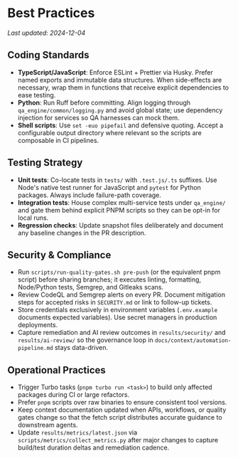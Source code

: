 # Best Practices

_Last updated: 2024-12-04_

## Coding Standards

- **TypeScript/JavaScript**: Enforce ESLint + Prettier via Husky. Prefer named exports and
  immutable data structures. When side-effects are necessary, wrap them in functions that
  receive explicit dependencies to ease testing.
- **Python**: Run Ruff before committing. Align logging through `qa_engine/common/logging.py` and
  avoid global state; use dependency injection for services so QA harnesses can mock them.
- **Shell scripts**: Use `set -euo pipefail` and defensive quoting. Accept a configurable output
  directory where relevant so the scripts are composable in CI pipelines.

## Testing Strategy

- **Unit tests**: Co-locate tests in `tests/` with `.test.js/.ts` suffixes. Use Node's native
  test runner for JavaScript and `pytest` for Python packages. Always include failure-path
  coverage.
- **Integration tests**: House complex multi-service tests under `qa_engine/` and gate them behind
  explicit PNPM scripts so they can be opt-in for local runs.
- **Regression checks**: Update snapshot files deliberately and document any baseline changes in
  the PR description.

## Security & Compliance

- Run `scripts/run-quality-gates.sh pre-push` (or the equivalent pnpm script) before sharing
  branches; it executes linting, formatting, Node/Python tests, Semgrep, and Gitleaks scans.
- Review CodeQL and Semgrep alerts on every PR. Document mitigation steps for accepted risks in
  `SECURITY.md` or link to follow-up tickets.
- Store credentials exclusively in environment variables (`.env.example` documents expected
  variables). Use secret managers in production deployments.
- Capture remediation and AI review outcomes in `results/security/` and `results/ai-review/` so the
  governance loop in `docs/context/automation-pipeline.md` stays data-driven.

## Operational Practices

- Trigger Turbo tasks (`pnpm turbo run <task>`) to build only affected packages during CI or
  large refactors.
- Prefer `pnpm` scripts over raw binaries to ensure consistent tool versions.
- Keep context documentation updated when APIs, workflows, or quality gates change so that the
  fetch script distributes accurate guidance to downstream agents.
- Update `results/metrics/latest.json` via `scripts/metrics/collect_metrics.py` after major changes
  to capture build/test duration deltas and remediation cadence.

